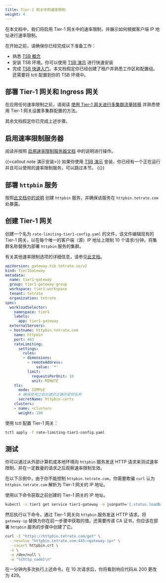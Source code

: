 ```yaml
---
title: Tier-1 网关中的速率限制
weight: 4
---
```


在本文档中，我们将启用 Tier-1 网关中的速率限制，并展示如何根据客户端 IP 地址进行速率限制。

在开始之前，请确保你已经完成以下准备工作：
- 熟悉 [TSB 概念](../../concepts/)
- 安装 TSB 环境。你可以使用 [TSB 演示](../../../setup/self-managed/demo-installation) 进行快速安装
- 完成 [TSB 快速入门](../../../quickstart)。本文档假定你已经创建了租户并熟悉工作区和配置组。还需要将 tctl 配置到你的 TSB 环境中。

## 部署 Tier-1 网关和 Ingress 网关

在应用任何速率限制之前，请阅读 [使用 Tier-1 网关进行多集群流量转移](../../gateway/multi-cluster-traffic-shifting) 并熟悉使用 Tier-1 网关设置多集群配置的方法。

其余文档假定你已完成上述步骤。

## 启用速率限制服务器

阅读并按照 [启用速率限制服务器文档](../internal-rate-limiting) 中的说明进行操作。

{{<callout note 演示安装>}}
如果你使用 [TSB 演示](../../../setup/self-managed/demo-installation) 安装，你已经有一个正在运行并且可以使用的速率限制服务，可以跳过本节。
{{</callout>}}

## 部署 `httpbin` 服务

按照[此文档中的说明](../../../reference/samples/httpbin) 创建 `httpbin` 服务，并确保该服务在 `httpbin.tetrate.com` 处暴露。

## 创建 Tier-1 网关

创建一个名为 `rate-limiting-tier1-config.yaml` 的文件，该文件编辑现有的 Tier-1 网关，以在每个唯一的客户端（源）IP 地址上限制 10 个请求/分钟。将集群名称替换为部署 `httpbin` 服务的集群。

有关其他速率限制选项的详细信息，请参见[此文档](../../../refs/tsb/gateway/v2/ingress-gateway#ratelimitdimension-1)。

```yaml
apiVersion: gateway.tsb.tetrate.io/v2
kind: Tier1Gateway
metadata:
  name: tier1-gateway
  group: tier1-gateway-group
  workspace: tier1-workspace
  tenant: tetrate
  organization: tetrate
spec:
  workloadSelector:
    namespace: tier1
    labels:
      app: tier1-gateway
  externalServers:
  - hostname: httpbin.tetrate.com
    name: httpbin
    port: 443
    rateLimiting:
      settings:
        rules:
        - dimensions:
          - remoteAddress:
              value: '*'
          limit:
            requestsPerUnit: 10
            unit: MINUTE
    tls:
      mode: SIMPLE
      # 确保使用之前创建的正确的密钥名称
      secretName: httpbin-certs
    clusters:
    - name: <cluster>
      weight: 100
```

使用 tctl 配置 Tier-1 网关：

```bash
tctl apply -f rate-limiting-tier1-config.yaml
```

## 测试

你可以通过从外部计算机或本地环境向 `httpbin` 服务发送 HTTP 请求来测试速率限制，并在一定数量的请求之后观察速率限制生效。

在以下示例中，由于你不能控制 `httpbin.tetrate.com`，你需要欺骗 `curl` 认为 `httpbin.tetrate.com` 解析为 Tier-1 网关的 IP 地址。

使用以下命令获取之前创建的 Tier-1 网关的 IP 地址。

```bash
kubectl -n tier1 get service tier1-gateway -o jsonpath='{.status.loadBalancer.ingress[0].ip}'
```

然后执行以下命令，通过 Tier-1 网关向 `httpbin` 服务发送 HTTP 请求。将 `gateway-ip` 替换为你在前一步骤中获取的值。还需要传递 CA 证书，你应该在部署 `httpbin` 服务的步骤中创建了它。

```bash
curl -I "https://httpbin.tetrate.com/get" \
  --resolve "httpbin.tetrate.com:443:<gateway-ip>" \
  --cacert httpbin.crt \
  -s \
  -o /dev/null \
  -w "%{http_code}\n"
```

在一分钟内多次执行上述命令。在 10 次请求后，你将看到响应代码从 200 更改为 429。